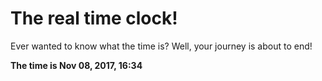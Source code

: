 # The real time clock!

Ever wanted to know what the time is? Well, your journey is about to end!

**The time is Nov 08, 2017, 16:34**
